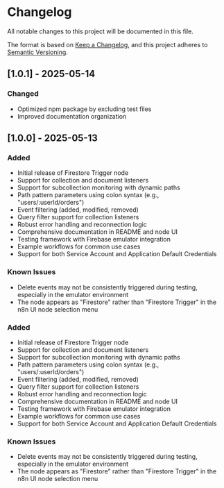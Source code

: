 # Changelog

All notable changes to this project will be documented in this file.

The format is based on [Keep a Changelog](https://keepachangelog.com/en/1.0.0/),
and this project adheres to [Semantic Versioning](https://semver.org/spec/v2.0.0.html).

## [1.0.1] - 2025-05-14

### Changed
- Optimized npm package by excluding test files
- Improved documentation organization

## [1.0.0] - 2025-05-13

### Added
- Initial release of Firestore Trigger node
- Support for collection and document listeners
- Support for subcollection monitoring with dynamic paths
- Path pattern parameters using colon syntax (e.g., "users/:userId/orders")
- Event filtering (added, modified, removed)
- Query filter support for collection listeners
- Robust error handling and reconnection logic
- Comprehensive documentation in README and node UI
- Testing framework with Firebase emulator integration
- Example workflows for common use cases
- Support for both Service Account and Application Default Credentials

### Known Issues
- Delete events may not be consistently triggered during testing, especially in the emulator environment
- The node appears as "Firestore" rather than "Firestore Trigger" in the n8n UI node selection menu

### Added
- Initial release of Firestore Trigger node
- Support for collection and document listeners
- Support for subcollection monitoring with dynamic paths
- Path pattern parameters using colon syntax (e.g., "users/:userId/orders")
- Event filtering (added, modified, removed)
- Query filter support for collection listeners
- Robust error handling and reconnection logic
- Comprehensive documentation in README and node UI
- Testing framework with Firebase emulator integration
- Example workflows for common use cases
- Support for both Service Account and Application Default Credentials

### Known Issues
- Delete events may not be consistently triggered during testing, especially in the emulator environment
- The node appears as "Firestore" rather than "Firestore Trigger" in the n8n UI node selection menu
